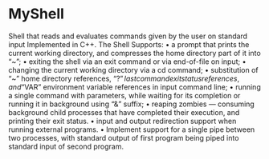 # MyShell
Shell that reads and evaluates commands given by the user on standard input
Implemented in C++.
The Shell Supports:
•	a prompt that prints the current working directory, and compresses the home directory part of it into “~”; 
•	exiting the shell via an exit command or via end-of-file on input; 
•	changing the current working directory via a cd command; 
•	substitution of “~” home directory references, “$?” last command exit status references, and “$VAR” environment variable references in input command line; 
•	running a single command with parameters, while waiting for its completion or running it in background using “&” suffix; 
•	reaping zombies — consuming background child processes that have completed their execution, and printing their exit status. 
•	input and output redirection support when running external programs.
•	Implement support for a single pipe between two processes, with standard output of first program being piped into standard input of second program.
